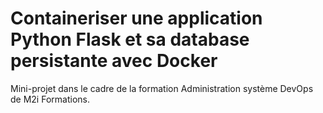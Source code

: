 # Containeriser une application Python Flask et sa database persistante avec Docker

Mini-projet dans le cadre de la formation Administration système DevOps de M2i Formations.
